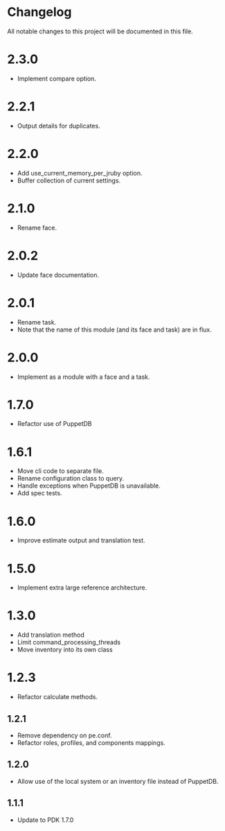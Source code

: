 # Changelog

All notable changes to this project will be documented in this file.

# 2.3.0

- Implement compare option.

# 2.2.1

- Output details for duplicates.

# 2.2.0

- Add use_current_memory_per_jruby option.
- Buffer collection of current settings.

# 2.1.0

- Rename face.

# 2.0.2

- Update face documentation.

# 2.0.1

- Rename task.
- Note that the name of this module (and its face and task) are in flux.

# 2.0.0

- Implement as a module with a face and a task.

# 1.7.0

- Refactor use of PuppetDB

# 1.6.1

- Move cli code to separate file.
- Rename configuration class to query.
- Handle exceptions when PuppetDB is unavailable.
- Add spec tests.

# 1.6.0

- Improve estimate output and translation test.

# 1.5.0

- Implement extra large reference architecture.

# 1.3.0

- Add translation method
- Limit command_processing_threads
- Move inventory into its own class

# 1.2.3

- Refactor calculate methods.

## 1.2.1

- Remove dependency on pe.conf.
- Refactor roles, profiles, and components mappings.

## 1.2.0

- Allow use of the local system or an inventory file instead of PuppetDB.

## 1.1.1

- Update to PDK 1.7.0
